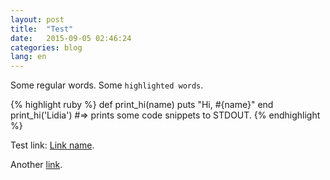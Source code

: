 ```yaml
---
layout: post
title:  "Test"
date:   2015-09-05 02:46:24
categories: blog
lang: en
---
```


Some regular words. Some `highlighted words`. 

{% highlight ruby %}
def print_hi(name)
  puts "Hi, #{name}"
end
print_hi('Lidia')
#=> prints some code snippets to STDOUT.
{% endhighlight %}

Test link: [Link name][url-variable].

[url-variable]:      http://jekyllrb.com

Another [link](http://jekyllrb.com).

